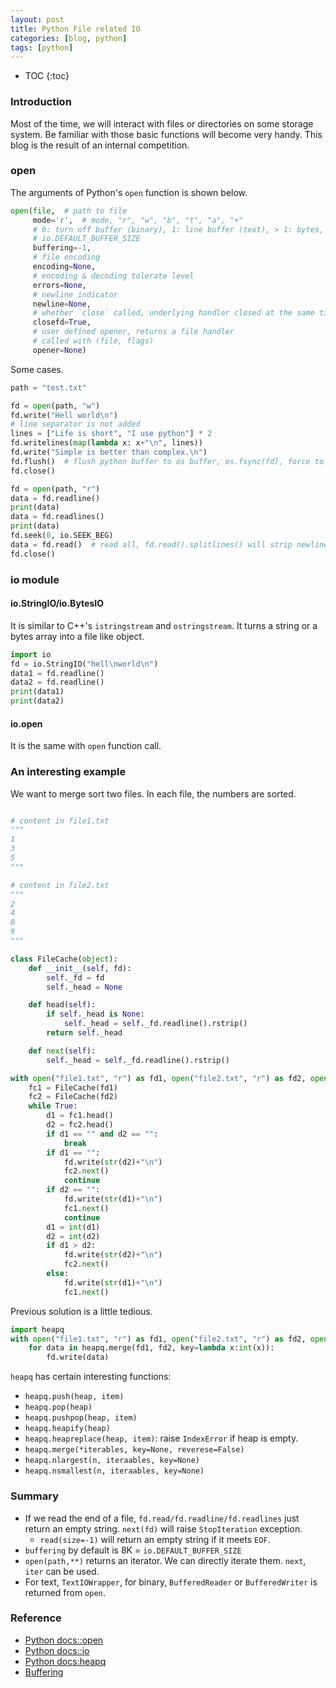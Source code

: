 ```yaml
---
layout: post
title: Python File related IO
categories: [blog, python]
tags: [python]
---
```


* TOC
{:toc}

### Introduction

Most of the time, we will interact with files or directories on some storage system. Be
familiar with those basic functions will become very handy. This blog is the result of an
internal competition.

### open

The arguments of Python's `open` function is shown below.

```python
open(file,  # path to file
     mode='r',  # mode, "r", "w", "b", "t", "a", "+"
     # 0: turn off buffer (binary), 1: line buffer (text), > 1: bytes, -1: default
     # io.DEFAULT_BUFFER_SIZE
     buffering=-1,
     # file encoding
     encoding=None,
     # encoding & decoding tolerate level
     errors=None,
     # newline indicator
     newline=None,
     # whether `close` called, underlying handler closed at the same time
     closefd=True,
     # user defined opener, returns a file handler
     # called with (file, flags)
     opener=None)
```

Some cases.

```python
path = "test.txt"

fd = open(path, "w")
fd.write("Hell world\n")
# line separator is not added
lines = ["Life is short", "I use python"] * 2
fd.writelines(map(lambda x: x+"\n", lines))
fd.write("Simple is better than complex.\n")
fd.flush()  # flush python buffer to os buffer, os.fsync(fd), force to file
fd.close()

fd = open(path, "r")
data = fd.readline()
print(data)
data = fd.readlines()
print(data)
fd.seek(0, io.SEEK_BEG)
data = fd.read()  # read all, fd.read().splitlines() will strip newline at the end
fd.close()
```

### io module

#### io.StringIO/io.BytesIO

It is similar to C++'s `istringstream` and `ostringstream`. It turns a string or a bytes array
into a file like object.

```python
import io
fd = io.StringIO("hell\nworld\n")
data1 = fd.readline()
data2 = fd.readline()
print(data1)
print(data2)
```

#### io.open

It is the same with `open` function call.


### An interesting example

We want to merge sort two files. In each file, the numbers are sorted.

```python

# content in file1.txt
"""
1
3
5
"""

# content in file2.txt
"""
2
4
8
9
"""

class FileCache(object):
    def __init__(self, fd):
        self._fd = fd
        self._head = None

    def head(self):
        if self._head is None:
            self._head = self._fd.readline().rstrip()
        return self._head

    def next(self):
        self._head = self._fd.readline().rstrip()

with open("file1.txt", "r") as fd1, open("file2.txt", "r") as fd2, open("out.txt", "w") as fd:
    fc1 = FileCache(fd1)
    fc2 = FileCache(fd2)
    while True:
        d1 = fc1.head()
        d2 = fc2.head()
        if d1 == "" and d2 == "":
            break
        if d1 == "":
            fd.write(str(d2)+"\n")
            fc2.next()
            continue
        if d2 == "":
            fd.write(str(d1)+"\n")
            fc1.next()
            continue
        d1 = int(d1)
        d2 = int(d2)
        if d1 > d2:
            fd.write(str(d2)+"\n")
            fc2.next()
        else:
            fd.write(str(d1)+"\n")
            fc1.next()
```

Previous solution is a little tedious.

```python
import heapq
with open("file1.txt", "r") as fd1, open("file2.txt", "r") as fd2, open("out.txt", "w") as fd:
    for data in heapq.merge(fd1, fd2, key=lambda x:int(x)):
        fd.write(data)
```

`heapq` has certain interesting functions:

+ `heapq.push(heap, item)`
+ `heapq.pop(heap)`
+ `heapq.pushpop(heap, item)`
+ `heapq.heapify(heap)`
+ `heapq.heapreplace(heap, item)`: raise `IndexError` if heap is empty.
+ `heapq.merge(*iterables, key=None, reverese=False)`
+ `heapq.nlargest(n, iteraables, key=None)`
+ `heapq.nsmallest(n, iteraables, key=None)`

### Summary

+ If we read the end of a file, `fd.read/fd.readline/fd.readlines` just return an empty string.
`next(fd)` will raise `StopIteration` exception.
  + `read(size=-1)` will return an empty string if it meets `EOF`.
+ `buffering` by default is 8K = `io.DEFAULT_BUFFER_SIZE`
+ `open(path,**)` returns an iterator. We can directly iterate them. `next`, `iter` can be used.
+ For text, `TextIOWrapper`, for binary, `BufferedReader` or `BufferedWriter` is returned from
`open`.

### Reference

+ [Python docs::open](https://docs.python.org/3/library/functions.html?highlight=open#open)
+ [Python docs::io](https://docs.python.org/3/library/io.html)
+ [Python docs:heapq](https://docs.python.org/3/library/heapq.html)
+ [Buffering](https://www.djangospin.com/python-file-buffering/)
